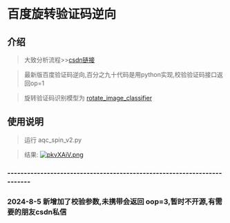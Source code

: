 # 百度旋转验证码逆向

## 介绍
> 大致分析流程>>[csdn链接](https://blog.csdn.net/wh00011/article/details/140658471)

> 最新版百度验证码逆向,百分之九十代码是用python实现,校验验证码接口返回op=1

> 旋转验证码识别模型为 [rotate_image_classifier](https://github.com/HarderThenHarder/rotate_image_classifier) 
## 使用说明
> 运行 aqc_spin_v2.py

> 结果:
> [![pkvXAiV.png](https://s21.ax1x.com/2024/08/05/pkvXAiV.png)](https://imgse.com/i/pkvXAiV)





### ------------------------------------------------------------------------


### 2024-8-5 新增加了校验参数,未携带会返回 oop=3,暂时不开源,有需要的朋友csdn私信